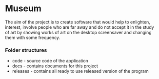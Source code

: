 # Museum
The aim of the project is to create software that would help to enlighten, interest, involve people who are far away and do not accept it in the study of art by showing works of art on the desktop screensaver and changing them with some frequency.

### Folder structures
* code - source code of the application
* docs - contains documents for this project
* releases - contains all ready to use released version of the program
